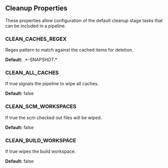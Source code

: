 ## Cleanup Properties
These properties allow configuration of the default cleanup stage tasks that can be included in a pipeline. 

### CLEAN_CACHES_REGEX
Regex pattern to match against the cached items for deletion.

**Default:** .\*-SNAPSHOT.\*

### CLEAN_ALL_CACHES
If true signals the pipeline to wipe all caches.

**Default:** false

### CLEAN_SCM_WORKSPACES
If true the scm checked out files will be wiped.

**Default:** false

### CLEAN_BUILD_WORKSPACE
If true wipes the build workspace.

**Default:** false
